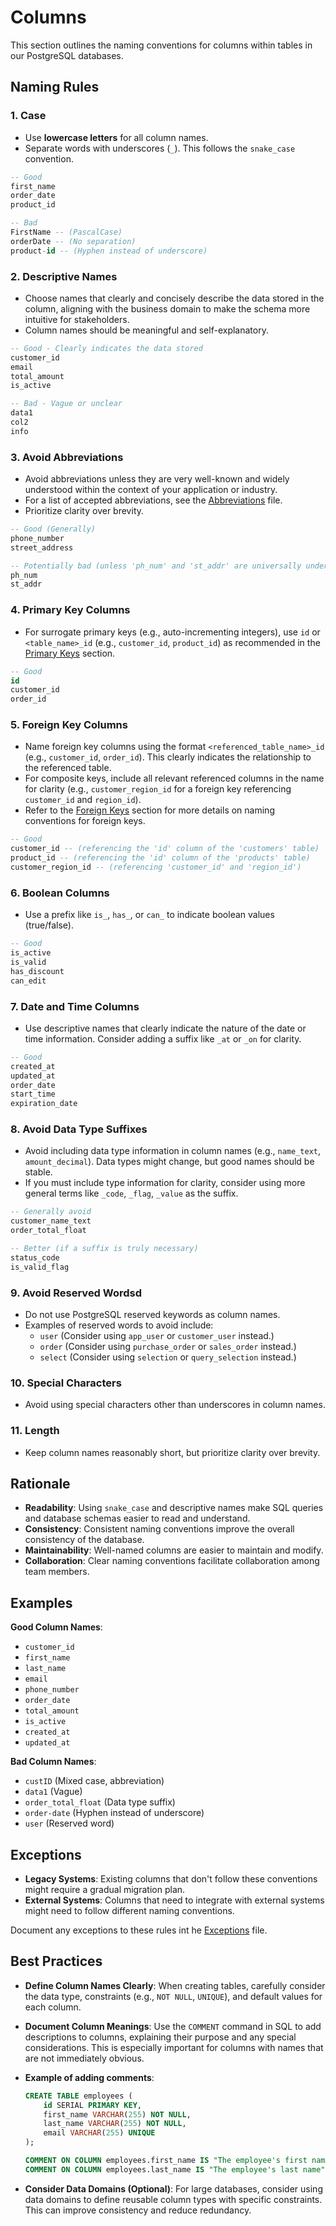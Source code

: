 # Columns

This section outlines the naming conventions for columns within tables in our PostgreSQL databases.

## Naming Rules

### 1. Case

- Use **lowercase letters** for all column names.
- Separate words with underscores (`_`). This follows the `snake_case` convention.

```sql
-- Good
first_name
order_date
product_id

-- Bad
FirstName -- (PascalCase)
orderDate -- (No separation)
product-id -- (Hyphen instead of underscore)
```

### 2. Descriptive Names

- Choose names that clearly and concisely describe the data stored in the column, aligning with the business domain to make the schema more intuitive for stakeholders.
- Column names should be meaningful and self-explanatory.

```sql
-- Good - Clearly indicates the data stored
customer_id
email
total_amount
is_active

-- Bad - Vague or unclear
data1
col2
info
```

### 3. Avoid Abbreviations

- Avoid abbreviations unless they are very well-known and widely understood within the context of your application or industry.
- For a list of accepted abbreviations, see the [Abbreviations](abbreviations.md) file.
- Prioritize clarity over brevity.

```sql
-- Good (Generally)
phone_number
street_address

-- Potentially bad (unless 'ph_num' and 'st_addr' are universally understood in your context)
ph_num
st_addr
```

### 4. Primary Key Columns

- For surrogate primary keys (e.g., auto-incrementing integers), use `id` or `<table_name>_id` (e.g., `customer_id`, `product_id`) as recommended in the [Primary Keys](primary-keys.md) section.

```sql
-- Good
id
customer_id
order_id
```

### 5. Foreign Key Columns

- Name foreign key columns using the format `<referenced_table_name>_id` (e.g., `customer_id`, `order_id`). This clearly indicates the relationship to the referenced table.
- For composite keys, include all relevant referenced columns in the name for clarity (e.g., `customer_region_id` for a foreign key referencing `customer_id` and `region_id`).
- Refer to the [Foreign Keys](foreign-keys.md) section for more details on naming conventions for foreign keys.

```sql
-- Good
customer_id -- (referencing the 'id' column of the 'customers' table)
product_id -- (referencing the 'id' column of the 'products' table)
customer_region_id -- (referencing 'customer_id' and 'region_id')
```

### 6. Boolean Columns

- Use a prefix like `is_`, `has_`, or `can_` to indicate boolean values (true/false).

```sql
-- Good
is_active
is_valid
has_discount
can_edit
```

### 7. Date and Time Columns

- Use descriptive names that clearly indicate the nature of the date or time information. Consider adding a suffix like `_at` or `_on` for clarity.

```sql
-- Good
created_at
updated_at
order_date
start_time
expiration_date
```

### 8. Avoid Data Type Suffixes

- Avoid including data type information in column names (e.g., `name_text`, `amount_decimal`). Data types might change, but good names should be stable.
- If you must include type information for clarity, consider using more general terms like `_code`, `_flag`, `_value` as the suffix.

```sql
-- Generally avoid
customer_name_text
order_total_float

-- Better (if a suffix is truly necessary)
status_code
is_valid_flag
```

### 9. Avoid Reserved Wordsd

- Do not use PostgreSQL reserved keywords as column names.
- Examples of reserved words to avoid include:
  - `user` (Consider using `app_user` or `customer_user` instead.)
  - `order` (Consider using `purchase_order` or `sales_order` instead.)
  - `select` (Consider using `selection` or `query_selection` instead.)

### 10. Special Characters

- Avoid using special characters other than underscores in column names.

### 11. Length

- Keep column names reasonably short, but prioritize clarity over brevity.

## Rationale

- **Readability**: Using `snake_case` and descriptive names make SQL queries and database schemas easier to read and understand.
- **Consistency**: Consistent naming conventions improve the overall consistency of the database.
- **Maintainability**: Well-named columns are easier to maintain and modify.
- **Collaboration**: Clear naming conventions facilitate collaboration among team members.

## Examples

**Good Column Names**:

- `customer_id`
- `first_name`
- `last_name`
- `email`
- `phone_number`
- `order_date`
- `total_amount`
- `is_active`
- `created_at`
- `updated_at`

**Bad Column Names**:

- `custID` (Mixed case, abbreviation)
- `data1` (Vague)
- `order_total_float` (Data type suffix)
- `order-date` (Hyphen instead of underscore)
- `user` (Reserved word)

## Exceptions

- **Legacy Systems**: Existing columns that don't follow these conventions might require a gradual migration plan.
- **External Systems**: Columns that need to integrate with external systems might need to follow different naming conventions.

Document any exceptions to these rules int he [Exceptions](exceptions.md) file.

## Best Practices

- **Define Column Names Clearly**: When creating tables, carefully consider the data type, constraints (e.g., `NOT NULL`, `UNIQUE`), and default values for each column.
- **Document Column Meanings**: Use the `COMMENT` command in SQL to add descriptions to columns, explaining their purpose and any special considerations. This is especially important for columns with names that are not immediately obvious.
- **Example of adding comments**:

  ```sql
  CREATE TABLE employees (
      id SERIAL PRIMARY KEY,
      first_name VARCHAR(255) NOT NULL,
      last_name VARCHAR(255) NOT NULL,
      email VARCHAR(255) UNIQUE
  );

  COMMENT ON COLUMN employees.first_name IS "The employee's first name";
  COMMENT ON COLUMN employees.last_name IS "The employee's last name";
  ```

- **Consider Data Domains (Optional)**: For large databases, consider using data domains to define reusable column types with specific constraints. This can improve consistency and reduce redundancy.
